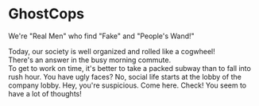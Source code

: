 # GhostCops
We're "Real Men" who find "Fake" and "People's Wand!"<br>

Today, our society is well organized and rolled like a cogwheel!<br>
There's an answer in the busy morning commute.<br>
To get to work on time, it's better to take a packed subway than to fall into rush hour.
You have ugly faces? No, social life starts at the lobby of the company lobby.
Hey, you're suspicious. Come here. Check! You seem to have a lot of thoughts!<br>